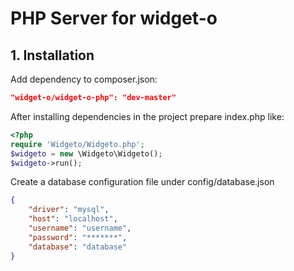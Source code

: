 # PHP Server for widget-o

## 1. Installation
Add dependency to composer.json:
```json
"widget-o/widget-o-php": "dev-master"
```

After installing dependencies in the project prepare index.php like:
```php
<?php
require 'Widgeto/Widgeto.php';
$widgeto = new \Widgeto\Widgeto();
$widgeto->run();
```

Create a database configuration file under config/database.json
```json
{
    "driver": "mysql",
    "host": "localhost",
    "username": "username",
    "password": "*******",
    "database": "database"
}
```
